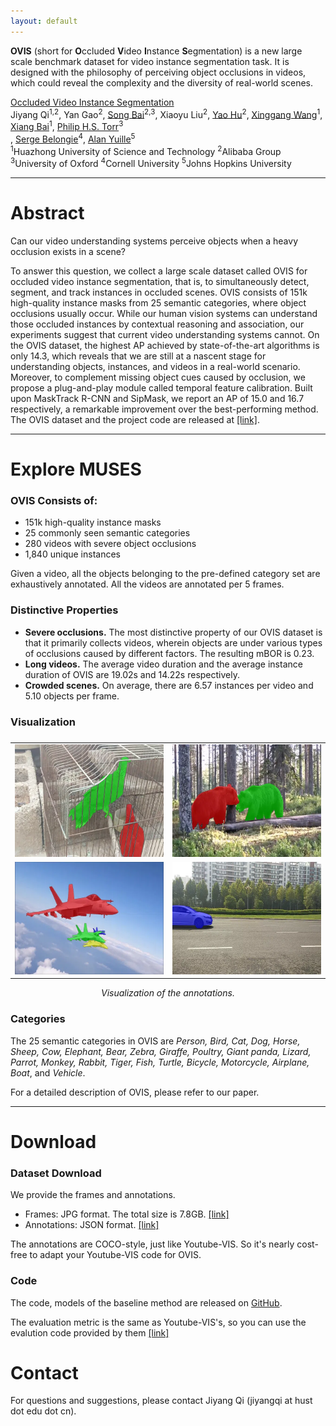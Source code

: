 ```yaml
---
layout: default
---
```


**OVIS** (short for **O**ccluded **V**ideo **I**nstance **S**egmentation) is a new large scale benchmark dataset for video instance segmentation task. It is designed with the philosophy of perceiving object occlusions in videos, which could reveal the complexity and the diversity of real-world scenes.

[Occluded Video Instance Segmentation](coming-soon)<br>
Jiyang Qi<sup>1,2</sup>, Yan Gao<sup>2</sup>, [Song Bai](http://songbai.site)<sup>2,3</sup>, Xiaoyu Liu<sup>2</sup>, [Yao Hu](https://scholar.google.com/citations?user=LIu7k7wAAAAJ)<sup>2</sup>, [Xinggang Wang](https://xinggangw.info/index_cn.htm)<sup>1</sup>, [Xiang Bai](http://122.205.5.5:8071/~xbai/)<sup>1</sup>, [Philip H.S. Torr](http://www.robots.ox.ac.uk/~phst/)<sup>3</sup><br>, [Serge Belongie](https://vision.cornell.edu/se3/people/serge-belongie/)<sup>4</sup>, [Alan Yuille](http://www.cs.jhu.edu/~ayuille/)<sup>5</sup><br>
<sup>1</sup>Huazhong University of Science and Technology
<sup>2</sup>Alibaba Group
<sup>3</sup>University of Oxford
<sup>4</sup>Cornell University
<sup>5</sup>Johns Hopkins University


<!-- [[Paper]](coming_soon)        [[Code]](coming_soon)         [[Download]](coming_soon) -->

---

# Abstract
Can our video understanding systems perceive objects when a heavy occlusion exists in a scene?  

To answer this question, we collect a large scale dataset called OVIS for occluded video instance segmentation, that is, to simultaneously detect, segment, and track instances in occluded scenes. OVIS consists of 151k high-quality instance masks from 25 semantic categories, where object occlusions usually occur. While our human vision systems can understand those occluded instances by contextual reasoning and association, our experiments suggest that current video understanding systems cannot. On the OVIS dataset, the highest AP achieved by state-of-the-art algorithms is only 14.3, which reveals that we are still at a nascent stage for understanding objects, instances, and videos in a real-world scenario. Moreover, to complement missing object cues caused by occlusion, we propose a plug-and-play module called temporal feature calibration. Built upon MaskTrack R-CNN and SipMask, we report an AP of 15.0 and 16.7 respectively, a remarkable improvement over the best-performing method. The OVIS dataset and the project code are released at [[link]](comming-soon).





---



# Explore MUSES

### OVIS Consists of:
- 151k high-quality instance masks
- 25 commonly seen semantic categories
- 280 videos with severe object occlusions
- 1,840 unique instances

Given a video, all the objects belonging to the pre-defined category set are exhaustively annotated. All the videos are annotated per 5 frames.

### Distinctive Properties

- **Severe occlusions.** The most distinctive property of our OVIS dataset is that it primarily collects videos, wherein objects are under various types of occlusions caused by different factors. The resulting mBOR is 0.23.
- **Long videos.** The average video duration and the average instance duration of OVIS are 19.02s and 14.22s respectively.
- **Crowded scenes.** On average, there are 6.57 instances per video and 5.10 objects per frame.

### Visualization

<!-- ![Various types of occlusions](data/occlusions_singlecol_crop_30.png) -->




<!-- ![shot](data/direct_cut.webp) -->

<table style="display:flex;justify-content:center;border:0">
<tr>
<td><img src="./data/webp/2592056.webp" alt="2592056" width="320" height="180" />
</td>
<td><img src="./data/webp/2930398.webp" alt="2930398" width="320" height="180">
</td>
</tr>
<tr>
<td><img src="./data/webp/2932104.webp" alt="2932104" width="320" height="180">
</td>
<td><img src="./data/webp/3021160.webp" alt="3021160" width="320" height="180">
</td>
</tr>
</table>
<center><i>Visualization of the annotations.</i></center>



<!-- <video width="320" height="240" controls>
  <source src="data/direct_cut.mp4" type="video/mp4">
</video> -->
<!-- ## Categories
The 25 categories are as follows -->

<!-- ![](./data/multi-shot-events.jpg)
<center><i>Figure 2. Examples of multi-shot events. In each row, we show three consecutive shots in an instance and select two frames per shot for
illustration. The scissor icons indicate the shot boundaries.</i></center> -->

### Categories
The 25 semantic categories in OVIS are <i>Person, Bird, Cat, Dog, Horse, Sheep, Cow, Elephant, Bear, Zebra, Giraffe, Poultry, Giant panda, Lizard, Parrot, Monkey, Rabbit, Tiger, Fish, Turtle, Bicycle, Motorcycle, Airplane, Boat</i>, and <i>Vehicle</i>.

For a detailed description of OVIS, please refer to our paper.

----

# Download

### Dataset Download

We provide the frames and annotations.
- Frames: JPG format. The total size is 7.8GB. [[link]](/404.html)
- Annotations: JSON format. [[link]](/404.html)

The annotations are COCO-style, just like Youtube-VIS. So it's nearly cost-free to adapt your Youtube-VIS code for OVIS.

### Code

The code, models of the baseline method are released on [GitHub](https://github.com/qjy981010/OVIS).

The evaluation metric is the same as Youtube-VIS's, so you can use the evalution code provided by them [[link]](https://github.com/youtubevos/cocoapi)


<!-- # Wiki
In the production of movies and TV shows, multiple cameras are often used to shoot a scene at different positions. A continuous view filmed by one camera without interruption is called a **shot**. During editing, selected shots will be joined to depict a continous **event**. Transition from one shot to another is called a **cut**. -->

<!-- --- -->

<!-- # Other Info
Refer to [this page](https://www.utdallas.edu/atec/midori/Handouts/camera.htm#shot) for some knowledge about film making. -->

<!-- --- -->

# Contact
For questions and suggestions, please contact Jiyang Qi (jiyangqi at hust dot edu dot cn).








